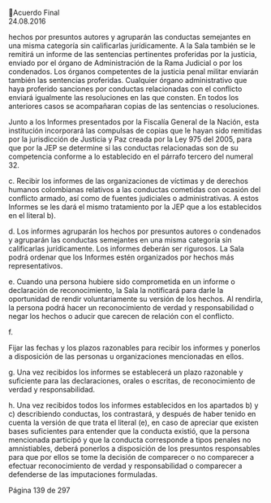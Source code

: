 Acuerdo Final  
24.08.2016  

hechos  por  presuntos  autores  y  agruparán  las  conductas  semejantes  en  una  misma 
categoría sin calificarlas jurídicamente. A la Sala también se le remitirá un informe de las 
sentencias pertinentes proferidas por la justicia, enviado por el órgano de Administración 
de la Rama Judicial o por los condenados. Los órganos competentes de la justicia penal 
militar enviarán también las sentencias proferidas. Cualquier órgano administrativo que 
haya proferido sanciones por conductas relacionadas con el conflicto enviará igualmente 
las resoluciones en las que consten. En todos los anteriores casos se acompañaran copias 
de las sentencias o resoluciones.   
 
Junto  a  los  Informes  presentados  por  la  Fiscalía  General  de  la  Nación,  esta  institución 
incorporará  las  compulsas  de  copias  que  le  hayan  sido  remitidas  por  la  jurisdicción  de 
Justicia  y  Paz  creada  por  la  Ley  975  del  2005,  para  que  por  la  JEP  se  determine  si  las 
conductas relacionadas son de su competencia conforme a lo establecido en el párrafo 
tercero del numeral 32. 
 
c. Recibir  los  informes  de  las  organizaciones  de  víctimas  y  de  derechos  humanos 
colombianas  relativos  a  las  conductas  cometidas  con  ocasión  del  conflicto  armado,  así 
como  de  fuentes  judiciales  o  administrativas.  A  estos  Informes  se  les  dará  el  mismo 
tratamiento por la JEP que a los establecidos en el literal b). 
 
d. Los informes agruparán los hechos por presuntos autores o condenados y agruparán las 
conductas semejantes en una misma categoría sin calificarlas jurídicamente. Los informes 
deberán  ser  rigurosos.  La  Sala  podrá  ordenar  que  los  Informes  estén  organizados  por 
hechos más representativos. 
 
e. Cuando  una  persona  hubiere  sido  comprometida  en  un  informe  o  declaración  de 
reconocimiento, la Sala la notificará para darle la oportunidad de rendir voluntariamente 
su versión de los hechos. Al rendirla, la persona podrá hacer un reconocimiento de verdad 
y responsabilidad o negar los hechos o aducir que carecen de relación con el conflicto. 
 
f.

Fijar las fechas y los plazos razonables para recibir los informes y ponerlos a disposición 
de las personas u organizaciones mencionadas en ellos. 

 
g. Una  vez  recibidos  los  informes  se  establecerá  un  plazo  razonable  y  suficiente  para  las 
declaraciones, orales o escritas, de reconocimiento de verdad y responsabilidad. 
 
h. Una vez recibidos todos los informes establecidos en los apartados b) y c) describiendo 
conductas, los contrastará, y después de haber tenido en cuenta la versión de que trata 
el  literal  (e),  en  caso  de  apreciar  que  existen  bases  suficientes  para  entender  que  la 
conducta existió, que la persona mencionada participó y que la conducta corresponde a 
tipos  penales  no  amnistiables,  deberá  ponerlos  a  disposición  de  los  presuntos 
responsables para que por ellos se tome la decisión de comparecer o no comparecer a 
efectuar reconocimiento de verdad y responsabilidad o comparecer a defenderse de las 
imputaciones formuladas.  
 

Página 139 de 297 
 

